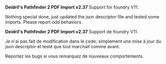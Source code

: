 **Deidril's Pathfinder 2 PDF Import v2.37**
Support for foundry V11.

Nothing special done, just updated the json descriptor file and tested some imports.
Please report odd behaviors.

**Deidril's Pathfinder 2 PDF Import v2.37**
Support de foundry V11.

Je n'ai pas fait de modification dans le code; simplement une mise à jour du json descriptor
et testé que tout marchait comme avant.

Reportez les bugs si vous remarquez de nouveaux comportements.

